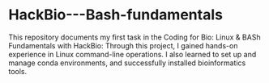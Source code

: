 # HackBio---Bash-fundamentals
This repository documents my first task in the Coding for Bio: Linux &amp; BASh Fundamentals with HackBio: Through this project, I gained hands-on experience in Linux command-line operations. I also learned to set up and manage conda environments, and successfully installed bioinformatics tools.
